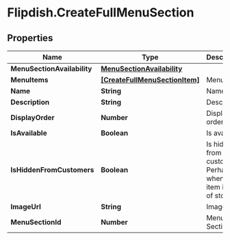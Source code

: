 # Flipdish.CreateFullMenuSection

## Properties

Name | Type | Description | Notes
------------ | ------------- | ------------- | -------------
**MenuSectionAvailability** | [**MenuSectionAvailability**](MenuSectionAvailability.md) |  | [optional] 
**MenuItems** | [**[CreateFullMenuSectionItem]**](CreateFullMenuSectionItem.md) | Menu items | [optional] 
**Name** | **String** | Name | [optional] 
**Description** | **String** | Description | [optional] 
**DisplayOrder** | **Number** | Display order | [optional] 
**IsAvailable** | **Boolean** | Is available | [optional] 
**IsHiddenFromCustomers** | **Boolean** | Is hidden from customer. Perhaps when the item is out of stock. | [optional] 
**ImageUrl** | **String** | Image url | [optional] 
**MenuSectionId** | **Number** | Menu Section Id | [optional] 


